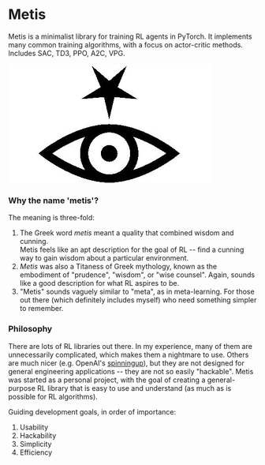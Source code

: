 # Metis

Metis is a minimalist library for training RL agents in PyTorch.  It implements 
many common training algorithms, with a focus on actor-critic methods. 
Includes SAC, TD3, PPO, A2C, VPG.

![metis-symbol](https://raw.githubusercontent.com/fkodom/metis/master/docs/media/metis.jpg)


### Why the name 'metis'?

The meaning is three-fold: 
1. The Greek word *metis* meant a quality that combined wisdom and cunning.  
   Metis feels like an apt description for the goal of RL -- find a cunning way 
   to gain wisdom about a particular environment.
2. *Metis* was also a Titaness of Greek mythology, known as the embodiment of
   "prudence", "wisdom", or "wise counsel".  Again, sounds like a good description
   for what RL aspires to be.
3. "Metis" sounds vaguely similar to "meta", as in meta-learning.  For those out
   there (which definitely includes myself) who need something simpler to remember.


### Philosophy

There are lots of RL libraries out there.  In my experience, many of them are 
unnecessarily complicated, which makes them a nightmare to use.  Others are much
nicer (e.g. OpenAI's [spinningup](https://github.com/openai/spinningup)), but they
are not designed for general engineering applications -- they are not so easily 
"hackable".  Metis was started as a personal project, with the goal of creating 
a general-purpose RL library that is easy to use and understand (as much as is
possible for RL algorithms).

Guiding development goals, in order of importance:
1.  Usability
2.  Hackability
3.  Simplicity
4.  Efficiency
